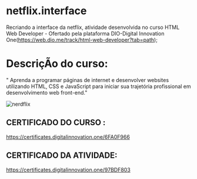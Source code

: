# netflix.interface
Recriando a interface da netflix, atividade desenvolvida no curso HTML Web Developer - Ofertado pela plataforma DIO-Digital Innovation One(https://web.dio.me/track/html-web-developer?tab=path);

# DescriçÃo do curso:
  " Aprenda a programar páginas de internet e desenvolver websites utilizando HTML, CSS e JavaScript para iniciar sua trajetória profissional em desenvolvimento web front-end."
  
![nerdflix](https://user-images.githubusercontent.com/8356862/170790677-657b3cdc-8875-4512-9270-8cca965e4589.gif)

## CERTIFICADO DO CURSO :
  https://certificates.digitalinnovation.one/6FA0F966
## CERTIFICADO DA ATIVIDADE: 
  https://certificates.digitalinnovation.one/97BDF803
